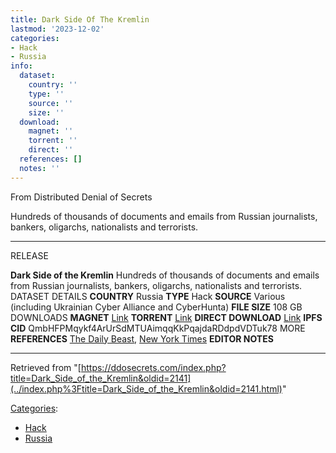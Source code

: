 ```yaml
---
title: Dark Side Of The Kremlin
lastmod: '2023-12-02'
categories:
- Hack
- Russia
info:
  dataset:
    country: ''
    type: ''
    source: ''
    size: ''
  download:
    magnet: ''
    torrent: ''
    direct: ''
  references: []
  notes: ''
---
```




From Distributed Denial of Secrets

Hundreds of thousands of documents and emails from Russian journalists,
bankers, oligarchs, nationalists and terrorists.

---
RELEASE

**Dark Side of the Kremlin**
Hundreds of thousands of documents and emails from Russian journalists, bankers, oligarchs, nationalists and terrorists.
DATASET DETAILS
**COUNTRY** Russia
**TYPE** Hack
**SOURCE** Various (including Ukrainian Cyber Alliance and CyberHunta)
**FILE SIZE** 108 GB
DOWNLOADS
**MAGNET** [Link](magnet:?xt=urn:btih:AAD4D3CA2242A762BEE6FC287DD283128A6FABA9&dn=DSotK%20torrents&tr=udp%3a%2f%2ftracker.leechers-paradise.org%3a6969&tr=udp%3a%2f%2fzer0day.ch%3a1337&tr=udp%3a%2f%2fopen.demonii.com%3a1337&tr=udp%3a%2f%2ftracker.coppersurfer.tk%3a6969&tr=udp%3a%2f%2fexodus.desync.com%3a6969)
**TORRENT** [Link](../images/6/66/DarkSideoftheKremlin.torrent)
**DIRECT DOWNLOAD** [Link](https://data.ddosecrets.com/Dark%20Side%20of%20the%20Kremlin/)
**IPFS CID** QmbHFPMqykf4ArUrSdMTUAimqqKkPqajdaRDdpdVDTuk78
MORE
**REFERENCES**
[The Daily Beast](https://www.thedailybeast.com/this-time-its-russias-emails-getting-leaked), [New York Times](https://www.nytimes.com/2019/01/25/world/europe/russian-documents-leaked-ddosecrets.html)
**EDITOR NOTES**

---

Retrieved from
"[https://ddosecrets.com/index.php?title=Dark_Side_of_the_Kremlin&oldid=2141](../index.php%3Ftitle=Dark_Side_of_the_Kremlin&oldid=2141.html)"

[Categories](./Special:Categories.html "Special:Categories"):

- [Hack](./Category:Hack.html "Category:Hack")
- [Russia](./Category:Russia.html "Category:Russia")
